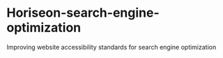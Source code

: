 # Horiseon-search-engine-optimization
Improving website accessibility standards for search engine optimization
